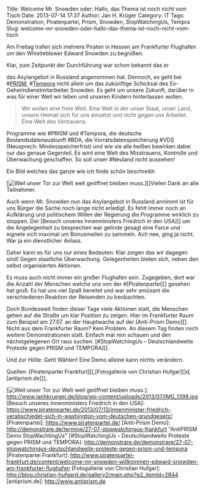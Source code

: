 Title: Welcome Mr. Snowden oder: Hallo, das Thema ist noch nicht vom Tisch
Date: 2013-07-14 17:37
Author: Jan H. Krüger
Category: IT
Tags: Demonstration, Piratenpartei, Prism, Snowden, StopWatchingUs, Tempra
Slug: welcome-mr-snowden-oder-hallo-das-thema-ist-noch-nicht-vom-tisch

Am Freitag trafen sich mehrere Piraten in Hessen am Frankfurter
Flughafen um den Whistleblower Edward Snowden zu begrüßen.

<!--more-->Klar, zum Zeitpunkt der Durchführung war schon bekannt das er
das Asylangebot in Russland angenommen hat. Dennoch, es geht bei
\#[PRISM][], \#[Tempora][] nicht allein um das zukünftige Schicksal des
Ex-Geheimdienstmitarbeiter Snowden. Es geht um unsere Zukunft, darüber
in was für einer Welt wir leben und unseren Kindern hinterlassen wollen.

> Wir wollen eine freie Welt. Eine Welt in der unser Staat, unser Land,
> unsere Heimat sich für uns einsetzt und nicht gegen uns Arbeitet. Eine
> Welt des Vertrauens.

Programme wie \#PRISM und \#Tempora, die deutsche Bestandsdatenauskunft
\#BDA, die Vorratsdatenspeicherung \#VDS (Neusprech:
Mindesspeicherfrist) und wie sie alle heißen bewirken dabei nur das
genaue Gegenteil. Es wird eine Welt des Misstrauens, Kontrolle und
Überwachung geschaffen. So soll unser \#Neuland nicht aussehen!

Ein Bild welches das ganze wie ich finde schön beschreibt:

[![Weil unser Tor zur Welt weit geöffnet bleiben muss.][]][]Vielen Dank
an alle Teilnehmer.

Auch wenn Mr. Snowden nun das Asylangebot in Russland annimmt ist für
uns Bürger die Sache noch lange nicht erledigt. Es fehlt immer noch an
Aufklärung und politischem Willen der Regierung die Programme wirklich
zu stoppen. Der [Besuch unseres Innenministers Friedrich in den USA][]
um die Angelegenheit zu besprechen war gelinde gesagt eine Farce und
eignete sich maximal um Bonusmeilen zu sammeln. Ach nee, ging ja nicht.
War ja ein dienstlicher Anlass.

Daher kann es für uns nur eines Bedeuten: Klar zeigen das wir dagegen
sind! Gegen staatliche Überwachung. Gelegenheiten bieten sich, neben den
selbst organisierten Aktionen.

Es muss auch nicht immer ein großer Flughafen sein. Zugegeben, dort war
die Anzahl der Menschen welche uns von der \#[Piratenpartei][] gesehen
hat groß. Es hat uns viel Spaß bereitet und war sehr amüsant die
verschiedenen Reaktion der Reisenden zu beobachten.

Doch Bundesweit finden dieser Tage viele Aktionen statt, die Menschen
gehen auf die Straße um klar Position zu zeigen. Hier im Frankfurter
Raum zum Beispiel am 27.07. an der Hauptwache auf der [Anti-Prism
Demo][]. Nicht aus dem Frankfurter Raum? Kein Problem. An diesem Tag
finden noch weitere Demonstrationen statt. Einfach mal rein schauen und
den nächstgelegenen Ort raus suchen: [\#StopWatchingUs –
Deutschlandweite Proteste gegen PRISM und TEMPORA][].

Und zur Hölle: Geht Wählen! Eine Demo alleine kann nichts verändern.

Quellen: [Piratenpartei Frankfurt][],[Fotogallerie von Christian
Hufgar][]d, [antiprism.de][],

  [PRISM]: https://de.wikipedia.org/wiki/PRISM
  [Tempora]: https://de.wikipedia.org/wiki/Tempora
  [Weil unser Tor zur Welt weit geöffnet bleiben muss.]: http://www.janhkrueger.de/blog/wp-content/uploads/2013/07/IMG_1398-1024x682.jpg
  [![Weil unser Tor zur Welt weit geöffnet bleiben muss.][]]: http://www.janhkrueger.de/blog/wp-content/uploads/2013/07/IMG_1398.jpg
  [Besuch unseres Innenministers Friedrich in den USA]: https://www.piratenpartei.de/2013/07/13/innenminister-friedrich-verabschiedet-sich-in-washington-vom-deutschen-grundgesetz/
  [Piratenpartei]: https://www.piratenpartei.de/
  [Anti-Prism Demo]: http://demonstrare.de/termine/27-07-stopwatchingus-frankfurt
    "AntiPRISM Demo StopWachtingUs"
  [\#StopWatchingUs – Deutschlandweite Proteste gegen PRISM und
  TEMPORA]: http://demonstrare.de/demonstrare/27-07-stopwatchingus-deutschlandweite-proteste-gegen-prism-und-tempora
  [Piratenpartei Frankfurt]: http://www.piratenpartei-frankfurt.de/content/welcome-mr-snowden-willkommen-edward-snowden-am-frankfurter-flughafen
  [Fotogallerie von Christian Hufgar]: http://blog.christian-hufgard.de/gallery2/main.php?g2_itemId=2844
  [antiprism.de]: http://www.antiprism.de
